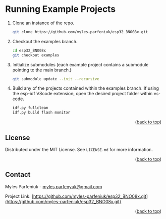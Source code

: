 <a name="readme-top"></a>


# Running Example Projects
1. Clone an instance of the repo.   
   ```sh
   git clone https://github.com/myles-parfeniuk/esp32_BNO08x.git
   ```

2. Checkout the examples branch.  
   ```sh
   cd esp32_BNO08x
   git checkout examples
   ```

3. Initialize submodules (each example project contains a submodule pointing to the main branch.)  
    ```sh
    git submodule update --init --recursive
    ```

4. Build any of the projects contained within the examples branch. If using the esp-idf VScode extension, open the desired project folder within vs-code. 
    ```sh
    idf.py fullclean
    idf.py build flash monitor
    ```

<p align="right">(<a href="#readme-top">back to top</a>)</p>


## License

Distributed under the MIT License. See `LICENSE.md` for more information.
<p align="right">(<a href="#readme-top">back to top</a>)</p>

## Contact

Myles Parfeniuk - myles.parfenyuk@gmail.com

Project Link: [https://github.com/myles-parfeniuk/esp32_BNO08x.git](https://github.com/myles-parfeniuk/esp32_BNO08x.git)
<p align="right">(<a href="#readme-top">back to top</a>)</p>